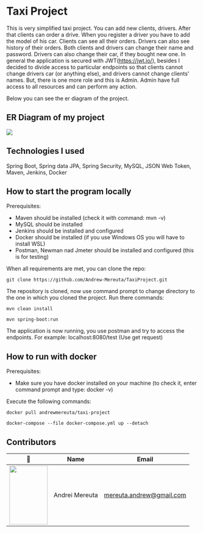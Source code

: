# Taxi Project
This is very simplified taxi project. You can add new clients, drivers. After that clients can order a drive. 
When you register a driver you have to add the model of his car. Clients can see all their orders. Drivers can
also see history of their orders. Both clients and drivers can change their name and password. Drivers can also
change their car, if they bought new one. In general the application is secured with JWT(https://jwt.io/), besides 
I decided to divide access to particular endpoints so that clients cannot change drivers car (or anything else),
and drivers cannot change clients' names. But, there is one more role and this is Admin. Admin have full access
to all resources and can perform any action.

Below you can see the er diagram of the project.  

## ER Diagram of my project
<img src="C:\\Users\\Simple\\Desktop\\taxiProjectTry2\\ER-Taxi-Project.jpg"/>

## Technologies I used

Spring Boot, Spring data JPA, Spring Security, MySQL, JSON Web Token, Maven, Jenkins, Docker

## How to start the program locally

Prerequisites:

* Maven should be installed (check it with command: mvn -v)
* MySQL should be installed 
* Jenkins should be installed and configured
* Docker should be installed (if you use Windows OS you will have to install WSL)
* Postman, Newman nad Jmeter should be installed and configured (this is for testing)

When all requirements are met, you can clone the repo:

```shell
git clone https://github.com/Andrew-Mereuta/TaxiProject.git
```

The repository is cloned, now use command prompt to change directory to the one in which you cloned 
the project. Run there commands:

```shell
mvn clean install

mvn spring-boot:run
```

The application is now running, you use postman and try to access the endpoints. For example:
localhost:8080/test (Use get request)


## How to run with docker

Prerequisites: 
- Make sure you have docker installed on your machine (to check it, enter command prompt and type: docker -v)

Execute the following commands:

```shell
docker pull andrewmereuta/taxi-project

docker-compose --file docker-compose.yml up --detach
```






## Contributors
| 📸 | Name | Email |
|---|---|---|
| <img src="https://cdn.discordapp.com/attachments/812702649295437824/826515958239330344/1617127142670.jpg" width="100" height="154" /> | Andrei Mereuta | mereuta.andrew@gmail.com |